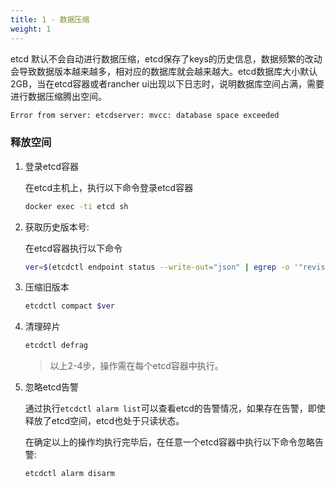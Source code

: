 ```yaml
---
title: 1 - 数据压缩
weight: 1
---
```


etcd 默认不会自动进行数据压缩，etcd保存了keys的历史信息，数据频繁的改动会导致数据版本越来越多，相对应的数据库就会越来越大。etcd数据库大小默认2GB，当在etcd容器或者rancher ui出现以下日志时，说明数据库空间占满，需要进行数据压缩腾出空间。

```bash
Error from server: etcdserver: mvcc: database space exceeded
```

### 释放空间

1. 登录etcd容器

    在etcd主机上，执行以下命令登录etcd容器

    ```bash
    docker exec -ti etcd sh
    ```

2. 获取历史版本号:

    在etcd容器执行以下命令

    ```bash
    ver=$(etcdctl endpoint status --write-out="json" | egrep -o '"revision":[0-9]*' | egrep -o '[0-9].*')
    ```

3. 压缩旧版本

    ```bash
    etcdctl compact $ver
    ```

4. 清理碎片

    ```bash
    etcdctl defrag
    ```

    > 以上2-4步，操作需在每个etcd容器中执行。

5. 忽略etcd告警

    通过执行`etcdctl alarm list`可以查看etcd的告警情况，如果存在告警，即使释放了etcd空间，etcd也处于只读状态。

    在确定以上的操作均执行完毕后，在任意一个etcd容器中执行以下命令忽略告警:

    ```bash
    etcdctl alarm disarm
    ```
